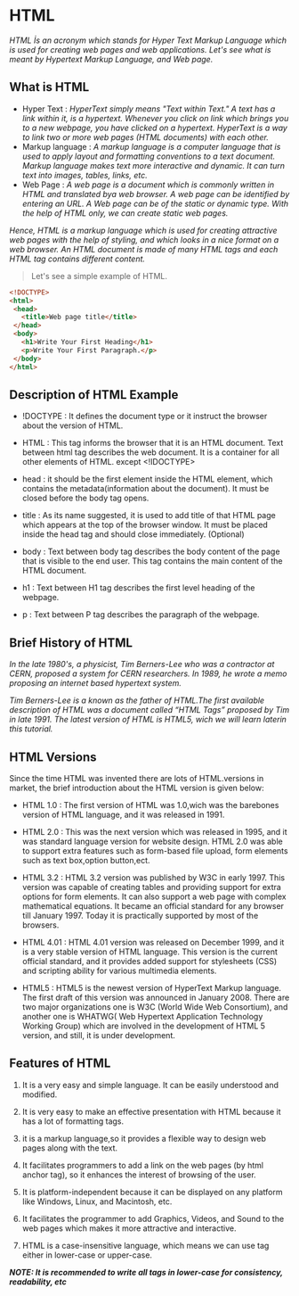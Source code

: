 # HTML
*HTML İs an acronym which stands for Hyper Text Markup Language which is used for creating web pages and web applications. Let's see what is meant by Hypertext Markup Language, and Web page.*

## What is HTML

- Hyper Text : *HyperText simply means "Text within Text." A text has a link within it, is a hypertext. Whenever you click on link which brings you to a new webpage, you have clicked on a hypertext. HyperText is a way to link two or more web pages (HTML documents) with each other.*
- Markup language : *A markup language is a computer language that is used to apply layout and formatting conventions to a text document. Markup language makes text more interactive and dynamic. It can turn text into images, tables, links, etc.*
- Web Page : *A web page is a document which is commonly written in HTML and translated bya web browser. A web page can be identified by entering an URL. A Web page can be of the static or dynamic type. With the help of HTML only, we can create static web pages.*

*Hence, HTML is a markup language which is used for creating attractive web pages with the help of styling, and which looks in a nice format on a web browser. An HTML document is made of many HTML tags and each HTML tag contains different content.*

>Let's see a simple example of HTML.

```HTML
<!DOCTYPE>  
<html>  
 <head>  
   <title>Web page title</title>  
 </head>  
 <body>  
   <h1>Write Your First Heading</h1>  
   <p>Write Your First Paragraph.</p>  
 </body>  
</html>
```
## Description of HTML Example

- !DOCTYPE : It defines the document type or it instruct the browser about the version of HTML.

- HTML : This tag informs the browser that it is an HTML document. Text between html tag describes the web document. It is a container for all other elements of HTML.
except <!IDOCTYPE>

- head : it should be the first element inside the HTML element, which contains the metadata(information about the document). It must be closed before the body tag opens.

- title : As its name suggested, it is used to add title of that HTML page which appears at the top of the browser window. It must be placed inside the head tag and should close immediately. (Optional)

- body : Text between body tag describes the body content of the page that is visible to the end user. This tag contains the main content of the HTML document.

- h1 : Text between H1 tag describes the first level heading of the webpage.

- p : Text between P tag describes the paragraph of the webpage.

## Brief History of HTML

*In the late 1980's, a physicist, Tim Berners-Lee who was a contractor at CERN, proposed a system for CERN researchers. In 1989, he wrote a memo proposing an internet based hypertext system.*

*Tim Berners-Lee is a known as the father of HTML.The first available description of HTML was a document called “HTML Tags” proposed by Tim in late 1991. The latest version of HTML is HTML5, wich we will learn laterin this tutorial.*

## HTML Versions

Since the time HTML was invented there are lots of HTML.versions in market, the brief introduction about the HTML version is given below:

- HTML 1.0 : The first version of HTML was 1.0,wich was the barebones version of HTML language, and it was released in 1991.

- HTML 2.0 : This was the next version which was released in 1995, and it was standard language version for website design. HTML 2.0 was able to support extra features such as form-based file upload, form elements such as text box,option button,ect.

- HTML 3.2 : HTML 3.2 version was published by W3C in early 1997. This version was capable of creating tables and providing support for extra options for form elements. It can also support a web page with complex mathematical equations. It became an official standard for any browser till January 1997. Today it is practically supported by most of the browsers.

- HTML 4.01 : HTML 4.01 version was released on December 1999, and it is a very stable version of HTML language. This version is the current official standard, and it provides added support for stylesheets (CSS) and scripting ability for various multimedia elements.

- HTML5 : HTML5 is the newest version of HyperText Markup language. The first draft of this version was announced in January 2008. There are two major organizations one is W3C (World Wide Web Consortium), and another one is WHATWG( Web Hypertext Application Technology Working Group) which are involved in the development of HTML 5 version, and still, it is under development.

## Features of HTML

1) It is a very easy and simple language. It can be easily understood and modified.

2) It is very easy to make an effective presentation with HTML because it has a lot of formatting tags.

3) it is a markup language,so it provides a flexible way to design web pages along with the text.

4) It facilitates programmers to add a link on the web pages (by html anchor tag), so it enhances the interest of browsing of the user.

5) It is platform-independent because it can be displayed on any platform like Windows, Linux, and Macintosh, etc.

6) It facilitates the programmer to add Graphics, Videos, and Sound to the web pages which makes it more attractive and interactive.

7) HTML is a case-insensitive language, which means we can use tag either in lower-case or upper-case.

***NOTE: It is recommended to write all tags in lower-case for consistency, readability, etc***
